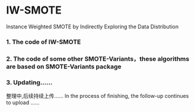 # IW-SMOTE
Instance Weighted SMOTE by Indirectly Exploring the Data Distribution
### 1. The code of IW-SMOTE
### 2. The code of some other SMOTE-Variants，these algorithms are based on SMOTE-Variants package
### 3. Updating......
整理中,后续持续上传……
In the process of finishing, the follow-up continues to upload ......
